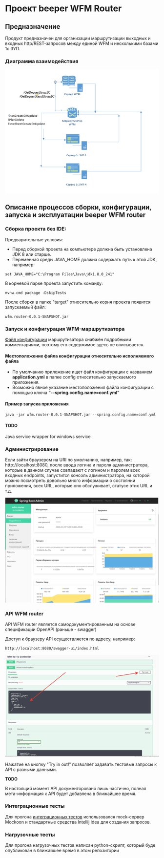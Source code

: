 # Проект beeper WFM Router

## Предназначение

Продукт предназначен для организации маршрутизации выходных и входных http/REST-запросов
между единой WFM и несколькими базами 1с ЗУП.

### Диаграмма взаимодействия
![Диаграмма взаимодействия](doc/wfm_router_diagram.png)

## Описание процессов сборки, конфигурации, запуска и эксплуатации beeper WFM router

### Сборка проекта без IDE:

Предварительные условия:
- Перед сборкой проекта на компьютере должна быть установлена JDK 8 или старше.
- Переменная среды JAVA_HOME должна содержать путь к этой JDK, например:
```aidl
set JAVA_HOME="C:\Program Files\Java\jdk1.8.0_241"
```
В корневой парке проекта запустить команду:
```aidl
mvnw.cmd package -DskipTests
```
После сборки в папке "target" относительно корня проекта появится запускаемый файл:
```aidl
wfm.router-0.0.1-SNAPSHOT.jar
```
 ### Запуск и конфигурация WFM-маршрутизатора
 
 
[Файл конфигурации](config/application.yml) маршрутизатора снабжён подробными комментариями, поэтому его содержимое здесь не описывается.

#### Местоположение файла конфигурации относительно исполняемого файла

- По умолчанию приложение ищет файл конфигурации с названием **application.yml** в папке config относительно запускаемого приложения.
- Возможно явное указание местоположения файла конфигурации с помощью ключа 
**"--spring.config.name=conf.yml"**

#### Пример запуска приложения
```
java -jar wfm.router-0.0.1-SNAPSHOT.jar --spring.config.name=conf.yml
```  
#### TODO

Java service wrapper for windows service

### Администрирование

Если зайти браузером на URI по умолчанию, например, так: http://localhost:8080,
после ввода логина и пароля администратора, которые  в данном случае совпадают с логином и паролем
всех входных endpoints, запустится консоль администратора, на которой можно посмотреть довольно
много информации о состоянии приложения, всех URL, которые оно обслуживает, статусе этих URL и т.д.

![Административная консоль](doc/admin_console.png)

### API WFM router

API WFM router является самодокументированным на основе спецификации OpenAPI (раньше - swagger)

Доступ к браузеру API осуществляется по адресу, например:
```aidl
http://localhost:8080/swagger-ui/index.html
```
![Браузер API](doc/api_example.png)

Нажатие на кнопку "Try in out!" позволяет задавать тестовые запросы к API с разными данными.

__TODO__

В настоящий момент API документоровано лишь частично, полная мета-информация к API будет добавлена в ближайшее время.

 ### Интеграционные тесты
 Для прогона [интеграционных тестов](tests/integrationTests.http) использовался mock-сервер Mockoon и стандартные средства Intellij Idea для создания запросов.
 
 ### Нагрузочные тесты
 Для прогона нагрузочных тестов написан python-скрипт, который буде опубликован в ближайшее время в этом репозитории
 
 